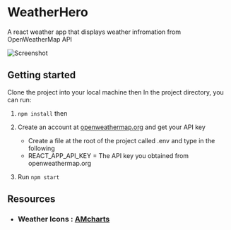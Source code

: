 # WeatherHero
A react weather app that displays weather infromation from OpenWeatherMap API

![Screenshot ](https://user-images.githubusercontent.com/34512368/97869479-9c1a6080-1d22-11eb-9d2e-56236c926d6c.png)


## Getting started

Clone the project into your local machine then In the project directory, you can run:
1. `npm install` then 
2. Create an account at [openweathermap.org](https://www.openweathermap.org) and get your API key
   * Create a file at the root of the project called .env and type in the following
    * REACT_APP_API_KEY = The API key you obtained from openweathermap.org

3. Run `npm start`


## Resources
 * ### Weather Icons  : [AMcharts](https://www.amcharts.com/free-animated-svg-weather-icons/)
